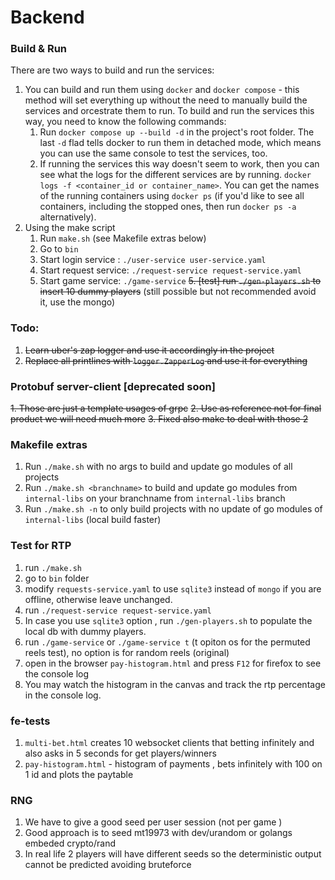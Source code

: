 # Backend 

### Build & Run
There are two ways to build and run the services:
1. You can build and run them using `docker` and `docker compose` - this method will set everything up without the need to manually build the services and orcestrate them to run. To build and run the services this way, you need to know the following commands:
    1. Run `docker compose up --build -d` in the project's root folder. The last `-d` flad tells docker to run them in detached mode, which means you can use the same console to test the services, too.
    2. If running the services this way doesn't seem to work, then you can see what the logs for the different services are by running.
     `docker logs -f <container_id or container_name>`.
     You can get the names of the running containers using
     `docker ps`   (if you'd like to see all containers, including the stopped ones, then run `docker ps -a` alternatively).
1. Using the make script
    1. Run `make.sh` (see Makefile extras below)
    2. Go to `bin`
    3. Start login service : `./user-service user-service.yaml`
    4. Start request service: `./request-service request-service.yaml`
    5. Start game service: `./game-service` 
    ~~5. [test] run `./gen-players.sh` to insert 10 dummy players~~ (still possible but not recommended avoid it, use the mongo)


### Todo:
1. ~~Learn uber's zap logger and use it accordingly in the project~~
2. ~~Replace all printlines with `logger.ZapperLog` and use it for everything~~


### Protobuf server-client [deprecated soon]
~~1. Those are just a template usages of grpc~~
~~2. Use as reference not for final product we will need much more~~
~~3. Fixed also make to deal with those 2~~

### Makefile extras
1. Run `./make.sh` with no args to build and update go modules of all projects
2. Run `./make.sh <branchname>` to build and update go modules from `internal-libs` on your branchname from `internal-libs` branch
3. Run `./make.sh -n` to only build projects with no update of go modules of `internal-libs` (local build faster)

### Test for RTP
1. run `./make.sh`
2. go to `bin` folder
3. modify `requests-service.yaml` to use `sqlite3` instead of `mongo` if you are offline, otherwise leave unchanged.
4. run `./request-service request-service.yaml`
5. In case you use `sqlite3` option , run `./gen-players.sh` to populate the local db with dummy players. 
6. run `./game-service`  or `./game-service t` (t opiton os for the permuted reels test), no option is for random reels (original)
7. open in the browser `pay-histogram.html` and press `F12` for firefox to see the console log 
8. You may watch the histogram in the canvas and track the rtp percentage in the console log.


### fe-tests
1. `multi-bet.html` creates 10 websocket clients that betting infinitely and also asks in 5 seconds for get players/winners
2. `pay-histogram.html` - histogram of payments , bets infinitely with 100 on 1 id and plots the paytable


### RNG
1. We have to give a good seed per user session (not per game )
2. Good approach is to seed mt19973 with dev/urandom or golangs embeded crypto/rand
3. In real life 2 players will have different seeds so the deterministic output cannot be predicted avoiding bruteforce
